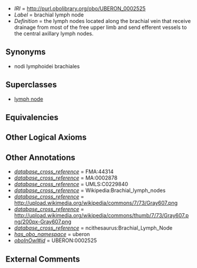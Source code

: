  * *IRI* = http://purl.obolibrary.org/obo/UBERON_0002525
 * *Label* = brachial lymph node
 * *Definition* = the lymph nodes located along the brachial vein that receive drainage from most of the free upper limb and send efferent vessels to the central axillary lymph nodes.

## Synonyms

 * nodi lymphoidei brachiales

## Superclasses

 * [lymph node](../../UBERON/29/UBERON_0000029.md)

## Equivalencies


## Other Logical Axioms


## Other Annotations

 * *[database_cross_reference](../../ef/oboInOwl#hasDbXref.md)* = FMA:44314
 * *[database_cross_reference](../../ef/oboInOwl#hasDbXref.md)* = MA:0002878
 * *[database_cross_reference](../../ef/oboInOwl#hasDbXref.md)* = UMLS:C0229840
 * *[database_cross_reference](../../ef/oboInOwl#hasDbXref.md)* = Wikipedia:Brachial_lymph_nodes
 * *[database_cross_reference](../../ef/oboInOwl#hasDbXref.md)* = http://upload.wikimedia.org/wikipedia/commons/7/73/Gray607.png
 * *[database_cross_reference](../../ef/oboInOwl#hasDbXref.md)* = http://upload.wikimedia.org/wikipedia/commons/thumb/7/73/Gray607.png/200px-Gray607.png
 * *[database_cross_reference](../../ef/oboInOwl#hasDbXref.md)* = ncithesaurus:Brachial_Lymph_Node
 * *[has_obo_namespace](../../ce/oboInOwl#hasOBONamespace.md)* = uberon
 * *[oboInOwl#id](../../id/oboInOwl#id.md)* = UBERON:0002525

## External Comments

